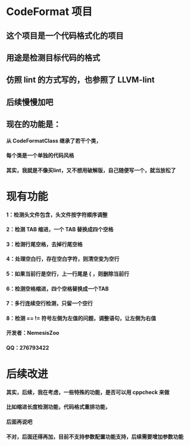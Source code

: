 # CodeFormat 项目

## 这个项目是一个代码格式化的项目
## 用途是检测目标代码的格式
## 仿照 lint 的方式写的，也参照了 LLVM-lint
## 后续慢慢加吧

## 现在的功能是：
#### 从 CodeFormatClass 继承了若干个类，
#### 每个类是一个单独的代码风格 

#### 其实，我就是不像买lint，又不想用破解版，自己随便写一个，就当放松了

# 现有功能
#### 1：检测头文件包含，头文件按字符顺序调整
#### 2：检测 TAB 缩进，一个 TAB 替换成四个空格
#### 3：检测行尾空格，去掉行尾空格
#### 4：处理空白行，存在空白字符，则清空变为空行
#### 5：如果当前行是空行，上一行尾是 { ，则删除当前行
#### 6：检测空格缩进，四个空格替换成一个TAB
#### 7：多行连续空行检测，只留一个空行
#### 8：检测 == != 符号左侧为左值的问题，调整语句，让左侧为右值

#### 开发者：NemesisZoo
#### QQ：276793422


# 后续改进
#### 其实，后续，我在考虑，一些特殊的功能，是否可以用 cppcheck 来做
#### 比如缩进长度检测功能，代码格式重排功能，
#### 后面再说吧
#### 不对，后面还得再加，目前不支持参数配置功能支持，后续需要增加参数功能

